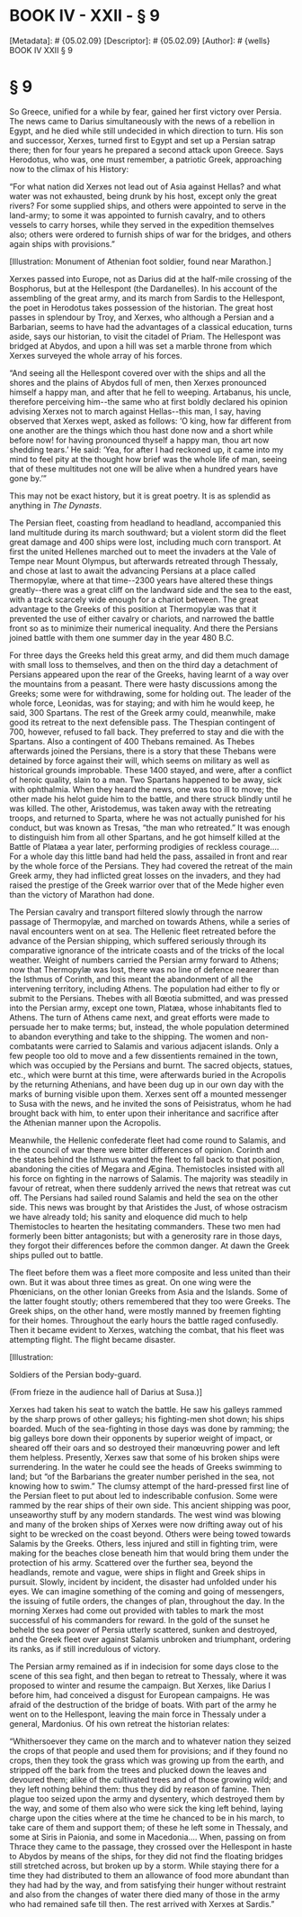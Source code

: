 # BOOK IV - XXII - § 9
[Metadata]: # {05.02.09}
[Descriptor]: # {05.02.09}
[Author]: # {wells}
BOOK IV
XXII
§ 9
# § 9
So Greece, unified for a while by fear, gained her first victory over Persia.
The news came to Darius simultaneously with the news of a rebellion in Egypt,
and he died while still undecided in which direction to turn. His son and
successor, Xerxes, turned first to Egypt and set up a Persian satrap there;
then for four years he prepared a second attack upon Greece. Says Herodotus,
who was, one must remember, a patriotic Greek, approaching now to the climax of
his History:

“For what nation did Xerxes not lead out of Asia against Hellas? and what water
was not exhausted, being drunk by his host, except only the great rivers? For
some supplied ships, and others were appointed to serve in the land-army; to
some it was appointed to furnish cavalry, and to others vessels to carry
horses, while they served in the expedition themselves also; others were
ordered to furnish ships of war for the bridges, and others again ships with
provisions.”

[Illustration: Monument of Athenian foot soldier, found near Marathon.]

Xerxes passed into Europe, not as Darius did at the half-mile crossing of the
Bosphorus, but at the Hellespont (the Dardanelles). In his account of the
assembling of the great army, and its march from Sardis to the Hellespont, the
poet in Herodotus takes possession of the historian. The great host passes in
splendour by Troy, and Xerxes, who although a Persian and a Barbarian, seems to
have had the advantages of a classical education, turns aside, says our
historian, to visit the citadel of Priam. The Hellespont was bridged at Abydos,
and upon a hill was set a marble throne from which Xerxes surveyed the whole
array of his forces.

“And seeing all the Hellespont covered over with the ships and all the shores
and the plains of Abydos full of men, then Xerxes pronounced himself a happy
man, and after that he fell to weeping. Artabanus, his uncle, therefore
perceiving him--the same who at first boldly declared his opinion advising
Xerxes not to march against Hellas--this man, I say, having observed that
Xerxes wept, asked as follows: ‘O king, how far different from one another are
the things which thou hast done now and a short while before now! for having
pronounced thyself a happy man, thou art now shedding tears.’ He said: ‘Yea,
for after I had reckoned up, it came into my mind to feel pity at the thought
how brief was the whole life of man, seeing that of these multitudes not one
will be alive when a hundred years have gone by.’”

This may not be exact history, but it is great poetry. It is as splendid as
anything in _The Dynasts_.

The Persian fleet, coasting from headland to headland, accompanied this land
multitude during its march southward; but a violent storm did the fleet great
damage and 400 ships were lost, including much corn transport. At first the
united Hellenes marched out to meet the invaders at the Vale of Tempe near
Mount Olympus, but afterwards retreated through Thessaly, and chose at last to
await the advancing Persians at a place called Thermopylæ, where at that
time--2300 years have altered these things greatly--there was a great cliff on
the landward side and the sea to the east, with a track scarcely wide enough
for a chariot between. The great advantage to the Greeks of this position at
Thermopylæ was that it prevented the use of either cavalry or chariots, and
narrowed the battle front so as to minimize their numerical inequality. And
there the Persians joined battle with them one summer day in the year 480 B.C.

For three days the Greeks held this great army, and did them much damage with
small loss to themselves, and then on the third day a detachment of Persians
appeared upon the rear of the Greeks, having learnt of a way over the mountains
from a peasant. There were hasty discussions among the Greeks; some were for
withdrawing, some for holding out. The leader of the whole force, Leonidas, was
for staying; and with him he would keep, he said, 300 Spartans. The rest of the
Greek army could, meanwhile, make good its retreat to the next defensible pass.
The Thespian contingent of 700, however, refused to fall back. They preferred
to stay and die with the Spartans. Also a contingent of 400 Thebans remained.
As Thebes afterwards joined the Persians, there is a story that these Thebans
were detained by force against their will, which seems on military as well as
historical grounds improbable. These 1400 stayed, and were, after a conflict of
heroic quality, slain to a man. Two Spartans happened to be away, sick with
ophthalmia. When they heard the news, one was too ill to move; the other made
his helot guide him to the battle, and there struck blindly until he was
killed. The other, Aristodemus, was taken away with the retreating troops, and
returned to Sparta, where he was not actually punished for his conduct, but was
known as Tresas, “the man who retreated.” It was enough to distinguish him from
all other Spartans, and he got himself killed at the Battle of Platæa a year
later, performing prodigies of reckless courage.... For a whole day this little
band had held the pass, assailed in front and rear by the whole force of the
Persians. They had covered the retreat of the main Greek army, they had
inflicted great losses on the invaders, and they had raised the prestige of the
Greek warrior over that of the Mede higher even than the victory of Marathon
had done.

The Persian cavalry and transport filtered slowly through the narrow passage of
Thermopylæ, and marched on towards Athens, while a series of naval encounters
went on at sea. The Hellenic fleet retreated before the advance of the Persian
shipping, which suffered seriously through its comparative ignorance of the
intricate coasts and of the tricks of the local weather. Weight of numbers
carried the Persian army forward to Athens; now that Thermopylæ was lost, there
was no line of defence nearer than the Isthmus of Corinth, and this meant the
abandonment of all the intervening territory, including Athens. The population
had either to fly or submit to the Persians. Thebes with all Bœotia submitted,
and was pressed into the Persian army, except one town, Platæa, whose
inhabitants fled to Athens. The turn of Athens came next, and great efforts
were made to persuade her to make terms; but, instead, the whole population
determined to abandon everything and take to the shipping. The women and
non-combatants were carried to Salamis and various adjacent islands. Only a few
people too old to move and a few dissentients remained in the town, which was
occupied by the Persians and burnt. The sacred objects, statues, etc., which
were burnt at this time, were afterwards buried in the Acropolis by the
returning Athenians, and have been dug up in our own day with the marks of
burning visible upon them. Xerxes sent off a mounted messenger to Susa with the
news, and he invited the sons of Peisistratus, whom he had brought back with
him, to enter upon their inheritance and sacrifice after the Athenian manner
upon the Acropolis.

Meanwhile, the Hellenic confederate fleet had come round to Salamis, and in the
council of war there were bitter differences of opinion. Corinth and the states
behind the Isthmus wanted the fleet to fall back to that position, abandoning
the cities of Megara and Ægina. Themistocles insisted with all his force on
fighting in the narrows of Salamis. The majority was steadily in favour of
retreat, when there suddenly arrived the news that retreat was cut off. The
Persians had sailed round Salamis and held the sea on the other side. This news
was brought by that Aristides the Just, of whose ostracism we have already
told; his sanity and eloquence did much to help Themistocles to hearten the
hesitating commanders. These two men had formerly been bitter antagonists; but
with a generosity rare in those days, they forgot their differences before the
common danger. At dawn the Greek ships pulled out to battle.

The fleet before them was a fleet more composite and less united than their
own. But it was about three times as great. On one wing were the Phœnicians, on
the other Ionian Greeks from Asia and the Islands. Some of the latter fought
stoutly; others remembered that they too were Greeks. The Greek ships, on the
other hand, were mostly manned by freemen fighting for their homes. Throughout
the early hours the battle raged confusedly. Then it became evident to Xerxes,
watching the combat, that his fleet was attempting flight. The flight became
disaster.

[Illustration:

Soldiers of the Persian body-guard.

(From frieze in the audience hall of Darius at Susa.)]

Xerxes had taken his seat to watch the battle. He saw his galleys rammed by the
sharp prows of other galleys; his fighting-men shot down; his ships boarded.
Much of the sea-fighting in those days was done by ramming; the big galleys
bore down their opponents by superior weight of impact, or sheared off their
oars and so destroyed their manœuvring power and left them helpless. Presently,
Xerxes saw that some of his broken ships were surrendering. In the water he
could see the heads of Greeks swimming to land; but “of the Barbarians the
greater number perished in the sea, not knowing how to swim.” The clumsy
attempt of the hard-pressed first line of the Persian fleet to put about led to
indescribable confusion. Some were rammed by the rear ships of their own side.
This ancient shipping was poor, unseaworthy stuff by any modern standards. The
west wind was blowing and many of the broken ships of Xerxes were now drifting
away out of his sight to be wrecked on the coast beyond. Others were being
towed towards Salamis by the Greeks. Others, less injured and still in fighting
trim, were making for the beaches close beneath him that would bring them under
the protection of his army. Scattered over the further sea, beyond the
headlands, remote and vague, were ships in flight and Greek ships in pursuit.
Slowly, incident by incident, the disaster had unfolded under his eyes. We can
imagine something of the coming and going of messengers, the issuing of futile
orders, the changes of plan, throughout the day. In the morning Xerxes had come
out provided with tables to mark the most successful of his commanders for
reward. In the gold of the sunset he beheld the sea power of Persia utterly
scattered, sunken and destroyed, and the Greek fleet over against Salamis
unbroken and triumphant, ordering its ranks, as if still incredulous of
victory.

The Persian army remained as if in indecision for some days close to the scene
of this sea fight, and then began to retreat to Thessaly, where it was proposed
to winter and resume the campaign. But Xerxes, like Darius I before him, had
conceived a disgust for European campaigns. He was afraid of the destruction of
the bridge of boats. With part of the army he went on to the Hellespont,
leaving the main force in Thessaly under a general, Mardonius. Of his own
retreat the historian relates:

“Whithersoever they came on the march and to whatever nation they seized the
crops of that people and used them for provisions; and if they found no crops,
then they took the grass which was growing up from the earth, and stripped off
the bark from the trees and plucked down the leaves and devoured them; alike of
the cultivated trees and of those growing wild; and they left nothing behind
them: thus they did by reason of famine. Then plague too seized upon the army
and dysentery, which destroyed them by the way, and some of them also who were
sick the king left behind, laying charge upon the cities where at the time he
chanced to be in his march, to take care of them and support them; of these he
left some in Thessaly, and some at Siris in Paionia, and some in Macedonia....
When, passing on from Thrace they came to the passage, they crossed over the
Hellespont in haste to Abydos by means of the ships, for they did not find the
floating bridges still stretched across, but broken up by a storm. While
staying there for a time they had distributed to them an allowance of food more
abundant than they had had by the way, and from satisfying their hunger without
restraint and also from the changes of water there died many of those in the
army who had remained safe till then. The rest arrived with Xerxes at Sardis.”

